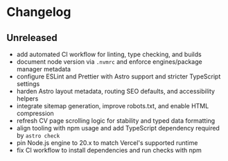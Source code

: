 # Changelog

## Unreleased

- add automated CI workflow for linting, type checking, and builds
- document node version via `.nvmrc` and enforce engines/package manager metadata
- configure ESLint and Prettier with Astro support and stricter TypeScript settings
- harden Astro layout metadata, routing SEO defaults, and accessibility helpers
- integrate sitemap generation, improve robots.txt, and enable HTML compression
- refresh CV page scrolling logic for stability and typed data formatting
- align tooling with npm usage and add TypeScript dependency required by `astro check`
- pin Node.js engine to 20.x to match Vercel's supported runtime
- fix CI workflow to install dependencies and run checks with npm

